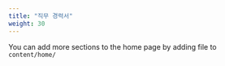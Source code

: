 ```yaml
---
title: "직무 경력서"
weight: 30
---
```


You can add more sections to the home page by adding file to `content/home/`
